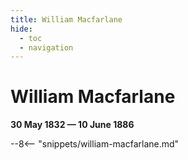 ```yaml
---
title: William Macfarlane
hide:
  - toc
  - navigation 
---
```


# William Macfarlane

**30 May 1832 — 10 June 1886**

--8<-- "snippets/william-macfarlane.md"
